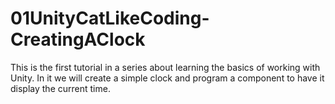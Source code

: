 # 01UnityCatLikeCoding-CreatingAClock
 This is the first tutorial in a series about learning the basics of working with Unity. In it we will create a simple clock and program a component to have it display the current time.
